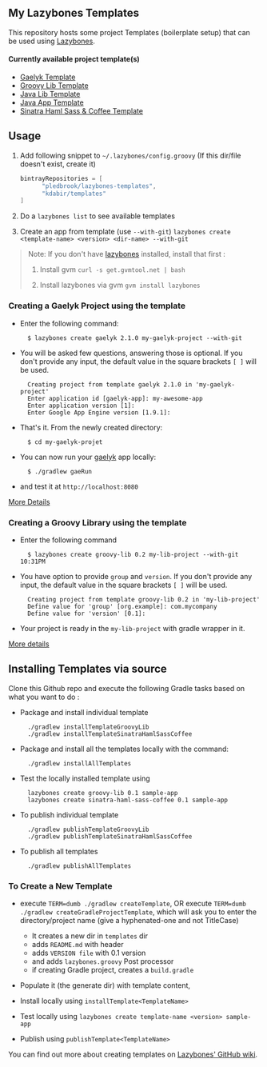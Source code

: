 My Lazybones Templates
----------------------

This repository hosts some project Templates (boilerplate setup) that can be used using [Lazybones].

#### Currently available project template(s)

* [Gaelyk Template](#creating-a-gaelyk-project-using-the-template)
* [Groovy Lib Template](#creating-a-groovy-library-using-the-template)
* [Java Lib Template](https://github.com/kdabir/lazybone-templates/blob/master/templates/java-lib)
* [Java App Template](https://github.com/kdabir/lazybone-templates/blob/master/templates/java-app)
* [Sinatra Haml Sass & Coffee Template](https://github.com/kdabir/lazybone-templates/blob/master/templates/sinatra-haml-sass-coffee)

## Usage

1. Add following snippet to `~/.lazybones/config.groovy` (If this dir/file doesn't exist, create it)

      ```groovy
      bintrayRepositories = [
            "pledbrook/lazybones-templates",
            "kdabir/templates"
      ]
      ```

2. Do a `lazybones list` to see available templates

3. Create an app from template (use `--with-git`)
    `lazybones create <template-name> <version> <dir-name> --with-git`

> Note: If you don't have [lazybones] installed, install that first :
>
> 1. Install gvm `curl -s get.gvmtool.net | bash`
>
> 2. Install lazybones via gvm `gvm install lazybones`


### Creating a Gaelyk Project using the template

* Enter the following command:

        $ lazybones create gaelyk 2.1.0 my-gaelyk-project --with-git

* You will be asked few questions, answering those is optional. If you don't provide any input, the default value in the square brackets `[ ]` will be used.

        Creating project from template gaelyk 2.1.0 in 'my-gaelyk-project'
        Enter application id [gaelyk-app]: my-awesome-app
        Enter application version [1]:
        Enter Google App Engine version [1.9.1]:

* That's it. From the newly created directory:

        $ cd my-gaelyk-projet

* You can now run your [gaelyk] app locally:

        $ ./gradlew gaeRun

* and test it at `http://localhost:8080`

[More Details](https://github.com/kdabir/lazybone-templates/blob/master/templates/gaelyk)

### Creating a Groovy Library using the template

* Enter the following command

        $ lazybones create groovy-lib 0.2 my-lib-project --with-git                                                                                                                          10:31PM

* You have option to provide `group` and `version`. If you don't provide any input, the default value in the square brackets `[ ]` will be used.

        Creating project from template groovy-lib 0.2 in 'my-lib-project'
        Define value for 'group' [org.example]: com.mycompany
        Define value for 'version' [0.1]:

* Your project is ready in the `my-lib-project` with gradle wrapper in it.

[More details](https://github.com/kdabir/lazybone-templates/blob/master/templates/groovy-lib)


## Installing Templates via source

Clone this Github repo and execute the following Gradle tasks based on what you want to do :

* Package and install individual template

        ./gradlew installTemplateGroovyLib
        ./gradlew installTemplateSinatraHamlSassCoffee

* Package and install all the templates locally with the command:

        ./gradlew installAllTemplates

* Test the locally installed template using

        lazybones create groovy-lib 0.1 sample-app
        lazybones create sinatra-haml-sass-coffee 0.1 sample-app

* To publish individual template

        ./gradlew publishTemplateGroovyLib
        ./gradlew publishTemplateSinatraHamlSassCoffee

* To publish all templates

        ./gradlew publishAllTemplates


### To Create a New Template

* execute `TERM=dumb ./gradlew createTemplate`, OR execute `TERM=dumb ./gradlew createGradleProjectTemplate`,
    which will ask you to enter the directory/project name (give a hyphenated-one and not TitleCase)
    * It creates a new dir in `templates` dir
    * adds `README.md` with header
    * adds `VERSION file` with 0.1 version
    * and adds `lazybones.groovy` Post processor
    * if creating Gradle project, creates a `build.gradle`

* Populate it (the generate dir) with template content,
* Install locally using `installTemplate<TemplateName>`
* Test locally using `lazybones create template-name <version> sample-app`
* Publish using `publishTemplate<TemplateName>`


You can find out more about creating templates on [Lazybones' GitHub wiki][template-dev-guide].


[template-dev-guide]: https://github.com/pledbrook/lazybones/wiki/Template-developers-guide           "Template Developer Guide"
[lazybones]: https://github.com/pledbrook/lazybones                                                   "Lazybones Home"
[gaelyk]: http://gaelyk.appspot.com                                                                   "Gaelyk"
